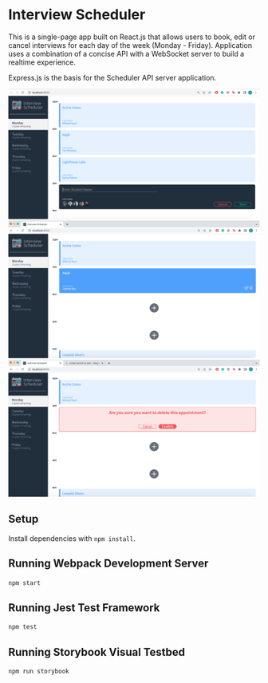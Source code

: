 # Interview Scheduler

This is a single-page app built on React.js that allows users to book, edit or cancel interviews for each day of the week (Monday - Friday). Application uses a combination of a concise API with a WebSocket server to build a realtime experience.

Express.js is the basis for the Scheduler API server application.

!["screenshot of home page"](https://github.com/NajibFarah/scheduler/blob/master/photos/homepage.png)
!["screenshot of appointments added"](https://github.com/NajibFarah/scheduler/blob/master/photos/appointmentadded.png)
!["screenshot of deleting appointment"](https://github.com/NajibFarah/scheduler/blob/master/photos/delete.png)

## Setup

Install dependencies with `npm install`.

## Running Webpack Development Server

```sh
npm start
```

## Running Jest Test Framework

```sh
npm test
```

## Running Storybook Visual Testbed

```sh
npm run storybook
```
